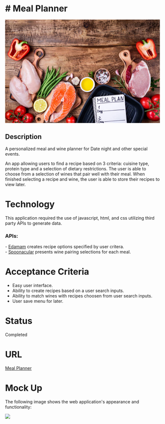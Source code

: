 <h1># Meal Planner</h1>
<img src="./assets/images/background.jpeg" >

## Description 
A personalized meal and wine planner for Date night and other special events.

An app allowing users to find a recipe based on 3 criteria: cuisine type, protein type and a selection of dietary restrictions. The user is able to choose from a selection of wines that pair well with their meal. When finished selecting a recipe and wine, the user is able to store their recipes to view later. 

 # Technology 

This application required the use of javascript, html, and css utilizing third party APIs to generate data. 

<h3>APIs:</h3>
-  <a href="https://www.edamam.com/">Edamam</a> creates recipe options specified by user critera.
 <br>
-   <a href="https://spoonacular.com/food-api">Spoonacular</a> presents wine pairing selections for each meal. 


# Acceptance Criteria

-   Easy user interface.
-   Ability to create recipes based on a user search inputs.
-   Ability to match wines with recipes choosen from user search inputs.
-   User save menu for later.

# Status
Completed

# URL
<a href= "">Meal Planner</a>

# Mock Up
The following image shows the web application's appearance and functionality:

<img src="./assets/images/mockup.jpeg" >
